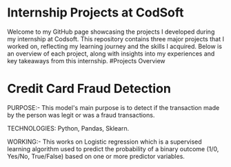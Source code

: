 # Internship Projects at CodSoft
Welcome to my GitHub page showcasing the projects I developed during my internship at Codsoft. This repository contains three major projects that I worked on, reflecting my learning journey and the skills I acquired. Below is an overview of each project, along with insights into my experiences and key takeaways from this internship.
#Projects Overview
# Credit Card Fraud Detection
PURPOSE:- This model's main purpose is to detect if the transaction made by the person was legit or was a fraud transactions.

TECHNOLOGIES: Python, Pandas, Sklearn.

WORKING:- This works on Logistic regression which is a supervised learning algorithm used to predict the probability of a binary outcome (1/0, Yes/No, True/False) based on one or more predictor variables.

